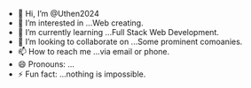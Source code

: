 - 👋 Hi, I’m @Uthen2024
- 👀 I’m interested in ...Web creating.
- 🌱 I’m currently learning ...Full Stack Web Development.
- 💞️ I’m looking to collaborate on ...Some prominent comoanies.
- 📫 How to reach me ...via email or phone.
- 😄 Pronouns: ...
- ⚡ Fun fact: ...nothing is impossible.

<!---
Uthen2024/Uthen2024 is a ✨ special ✨ repository because its `README.md` (this file) appears on your GitHub profile.
You can click the Preview link to take a look at your changes.
--->
